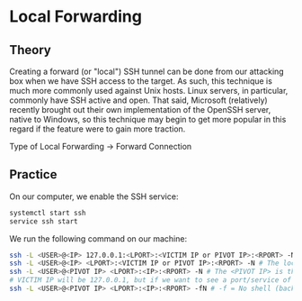 # Local Forwarding

## Theory

Creating a forward (or "local") SSH tunnel can be done from our attacking box when we have SSH access to the target. As such, this technique is much more commonly used against Unix hosts. Linux servers, in particular, commonly have SSH active and open. That said, Microsoft (relatively) recently brought out their own implementation of the OpenSSH server, native to Windows, so this technique may begin to get more popular in this regard if the feature were to gain more traction.

Type of Local Forwarding -> Forward Connection

## Practice

On our computer, we enable the SSH service:

```bash
systemctl start ssh
service ssh start
```

We run the following command on our machine:

```bash
ssh -L <USER>@<IP> 127.0.0.1:<LPORT>:<VICTIM IP or PIVOT IP>:<RPORT> -N
ssh -L <USER>@<IP> <LPORT>:<VICTIM IP or PIVOT IP>:<RPORT> -N # The localhost or 127.0.0.1 does not need to be specified.
ssh -L <USER>@<PIVOT IP> <LPORT>:<IP>:<RPORT> -N # The <PIVOT IP> is the machine that we are going to do a remote forwarding of a certain port. Example: ssh root@172.0.0.3 -N -L 4000:127.0.0.1:4000
# VICTIM IP will be 127.0.0.1, but if we want to see a port/service of another machine that is visible from the compromised victim machine, then we indicate the PIVOT IP.
ssh -L <USER>@<PIVOT IP> <LPORT>:<IP>:<RPORT> -fN # -f = No shell (background)
```
